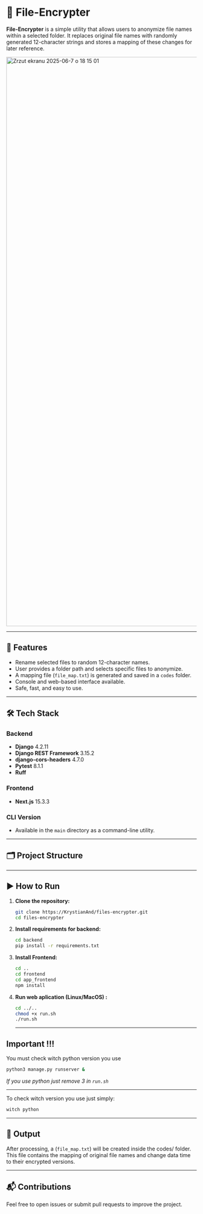 # 🔐 File-Encrypter

**File-Encrypter** is a simple utility that allows users to anonymize file names within a selected folder. It replaces original file names with randomly generated 12-character strings and stores a mapping of these changes for later reference.

<img width="1505" alt="Zrzut ekranu 2025-06-7 o 18 15 01" src="https://github.com/user-attachments/assets/59d483ea-6ca9-450d-9f09-d92039387df2" />


---

## 🚀 Features

- Rename selected files to random 12-character names.
- User provides a folder path and selects specific files to anonymize.
- A mapping file (`file_map.txt`) is generated and saved in a `codes` folder.
- Console and web-based interface available.
- Safe, fast, and easy to use.

---

## 🛠️ Tech Stack

### Backend
- **Django** 4.2.11  
- **Django REST Framework** 3.15.2
- **django-cors-headers** 4.7.0
- **Pytest** 8.1.1
- **Ruff**

### Frontend
- **Next.js** 15.3.3

### CLI Version
- Available in the `main` directory as a command-line utility.

---

## 🗂️ Project Structure


---

## ▶️ How to Run

1. **Clone the repository:**
   ```bash
   git clone https://KrystianAnd/files-encrypter.git
   cd files-encrypter
   ```
2. **Install requirements for backend:**
   ```bash
   cd backend
   pip install -r requirements.txt
   ```
3. **Install Frontend:**
   ```bash
   cd .. 
   cd frontend
   cd app_frontend
   npm install 
   ```
4. **Run web aplication (Linux/MacOS) :**
   ```bash
   cd ../..
   chmod +x run.sh
   ./run.sh
   ```
   ---
## Important !!!

   You must check witch python version you use
   ```bash
   python3 manage.py runserver &
   ```
   *If you use python just remove 3 in `run.sh`*

   ---
   To check witch version you use just simply:
   ```bash
   witch python
   ```

---
## 📄 Output

After processing, a (`file_map.txt`) will be created inside the codes/ folder. This file contains the mapping of original file names and change data time to their encrypted versions.


---
## 📬 Contributions

Feel free to open issues or submit pull requests to improve the project.
